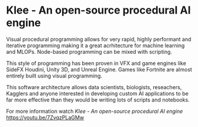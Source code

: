 # Klee - An open-source procedural AI engine

Visual procedural programming allows for very rapid, highly performant and iterative programming making it a great acrhitecture for machine learning and MLOPs. Node-based programming can be mixed with scripting.  

This style of programming has been proven in VFX and game engines like SideFX Houdini, Unity 3D, and Unreal Engine. Games like Fortnite are almost entirely built using visual programming.   

This software architecture allows data scientists, biologists, reseachers, Kagglers and anyone interested in developing custom AI applications to be far more effective than they would be writing lots of scripts and notebooks.

For more information watch *Klee - An open-source procedural AI engine* <a href='https://youtu.be/7ZvqzPLaGMw'>https://youtu.be/7ZvqzPLaGMw</a>  


